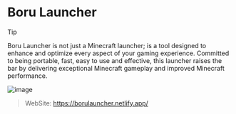 # Boru Launcher
> [!TIP]
> Boru Launcher is not just a Minecraft launcher; is a tool designed to enhance and optimize every aspect of your gaming experience. Committed to being portable, fast, easy to use and effective, this launcher raises the bar by delivering exceptional Minecraft gameplay and improved Minecraft performance.

![image](https://github.com/BoruLLC/Boru-Launcher/assets/158343486/f486f061-9a11-4fb6-ad54-70ad23aa66a4)

> WebSite: https://borulauncher.netlify.app/

